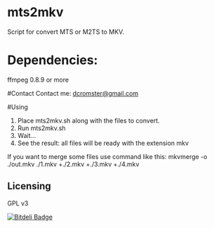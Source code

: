 mts2mkv
=======

Script for convert MTS or M2TS to MKV.

# Dependencies:
ffmpeg 0.8.9 or more

#Contact
Contact me: dcromster@gmail.com

#Using
1. Place mts2mkv.sh along with the files to convert.
2. Run mts2mkv.sh
3. Wait...
4. See the result: all files will be ready with the extension mkv

If you want to merge some files use command like this: mkvmerge -o ./out.mkv ./1.mkv +./2.mkv +./3.mkv +./4.mkv

## Licensing
GPL v3

[![Bitdeli Badge](https://d2weczhvl823v0.cloudfront.net/dcromster/mts2mkv/trend.png)](https://bitdeli.com/free "Bitdeli Badge")

